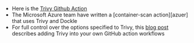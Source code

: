 - Here is the [Trivy Github Action][action]
- The Microsoft Azure team have written a [container-scan action][azuer] that uses Trivy and Dockle
- For full control over the options specified to Trivy, this [blog post][blog] describes adding Trivy into your own GitHub action workflows 

[action]: https://github.com/aquasecurity/trivy-action
[azure]: https://github.com/Azure/container-scan
[blog]: https://blog.aquasec.com/devsecops-with-trivy-github-actions
